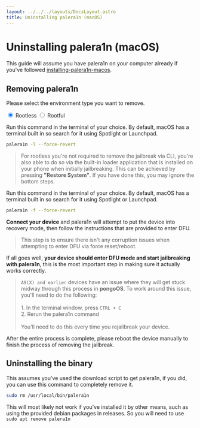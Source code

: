 ```yaml
---
layout: ../../../layouts/DocsLayout.astro
title: Uninstalling palera1n (macOS)
---
```


# Uninstalling palera1n (macOS)
This guide will assume you have palera1n on your computer already if you've followed [installing-palera1n-macos](/docs/get-started/installing-palera1n-macos).

## Removing palera1n
Please select the environment type you want to remove.

<tab-container>
    <input type="radio" id="tabToggle01" name="tabs" value="1" checked />
    <label for="tabToggle01" checked="checked">Rootless</label>
    <input type="radio" id="tabToggle02" name="tabs" value="2" />
    <label for="tabToggle02">Rootful</label>
    <tab-content>
<MarkdownRenderer class="docs-stuff">

Run this command in the terminal of your choice. By default, macOS has a terminal built in so search for it using Spotlight or Launchpad.

```sh
palera1n -l --force-revert
```

> For rootless you're not required to remove the jailbreak via CLI, you're also able to do so via the built-in loader application that is installed on your phone when initially jailbreaking. This can be achieved by pressing **"Restore System"**. If you have done this, you may ignore the bottom steps.

</MarkdownRenderer>
    </tab-content>
    <tab-content>
<MarkdownRenderer class="docs-stuff">

Run this command in the terminal of your choice. By default, macOS has a terminal built in so search for it using Spotlight or Launchpad.

```sh
palera1n -f --force-revert
```

</MarkdownRenderer>
    </tab-content>
</tab-container>

**Connect your device** and palera1n will attempt to put the device into recovery mode, then follow the instructions that are provided to enter DFU.

> This step is to ensure there isn't any corruption issues when attempting to enter DFU via force reset/reboot.

If all goes well, **your device should enter DFU mode and start jailbreaking with palera1n**, this is the most important step in making sure it actually works correctly.

> `A9(X) and earlier` devices have an issue where they will get stuck midway through this process in **pongoOS**. To work around this issue, you'll need to do the following:<br/><br/>1. In the terminal window, press `CTRL + C`<br/>2. Rerun the palera1n command<br/><br/>You'll need to do this every time you rejailbreak your device.

After the entire process is complete, please reboot the device manually to finish the process of removing the jailbreak.

## Uninstalling the binary

This assumes you've used the download script to get palera1n, if you did, you can use this command to completely remove it.
```sh
sudo rm /usr/local/bin/palera1n
```

<p class="markdown-warning">
This will most likely not work if you've installed it by other means, such as using the provided debian packages in releases. So you will need to use <code>sudo apt remove palera1n</code>
</p>